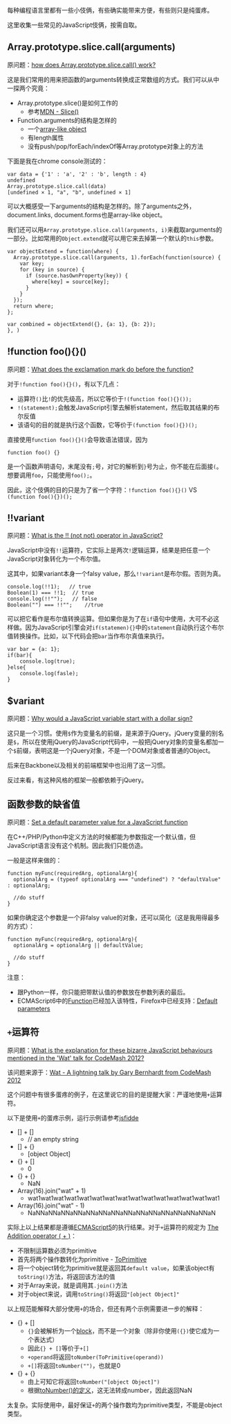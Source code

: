 每种编程语言里都有一些小伎俩，有些确实能带来方便，有些则只是纯蛋疼。

这里收集一些常见的JavaScript伎俩，按需自取。

## Array.prototype.slice.call(arguments)
原问题：[how does Array.prototype.slice.call() work?](http://stackoverflow.com/questions/7056925/how-does-array-prototype-slice-call-work)

这是我们常用的用来把函数的arguments转换成正常数组的方式。我们可以从中一探两个究竟：

* Array.prototype.slice()是如何工作的
  * 参考[MDN - Slice()](https://developer.mozilla.org/en-US/docs/Web/JavaScript/Reference/Global_Objects/Array/slice)
* Function.arguments的结构是怎样的
  * 一个[array-like object](https://www.safaribooksonline.com/library/view/javascript-the-definitive/9781449393854/ch07s11.html)
  * 有length属性
  * 没有push/pop/forEach/indexOf等Array.prototype对象上的方法

下面是我在chrome console测试的：

```
var data = {'1' : 'a', '2' : 'b', length : 4}
undefined
Array.prototype.slice.call(data)
[undefined × 1, "a", "b", undefined × 1]
```

可以大概感受一下arguments的结构是怎样的。除了arguments之外，document.links, document.forms也是array-like object。

我们还可以用`Array.prototype.slice.call(arguments, i)`来截取arguments的一部分。比如常用的`Object.extend`就可以用它来去掉第一个默认的`this`参数。

```
var objectExtend = function(where) {
  Array.prototype.slice.call(arguments, 1).forEach(function(source) {
    var key;
    for (key in source) {
      if (source.hasOwnProperty(key)) {
        where[key] = source[key];
      }
    }
  });
  return where;
};

var combined = objectExtend({}, {a: 1}, {b: 2});
}, )
```

## !function foo(){}()
原问题：[What does the exclamation mark do before the function?](http://stackoverflow.com/questions/3755606/what-does-the-exclamation-mark-do-before-the-function)

对于`!function foo(){}()`，有以下几点：

* 运算符`()`比`!`的优先级高，所以它等价于`!(function foo(){}());`
* `!(statement);`会触发JavaScript引擎去解析statement，然后取其结果的布尔反值
* 该语句的目的就是执行这个函数，它等价于`(function foo(){})();`

直接使用`function foo(){}()`会导致语法错误，因为

```
function foo() {}
```

是一个函数声明语句，末尾没有`;`号，对它的解析到`}`号为止，你不能在后面接`(`。想要调用`foo`，只能使用`foo();`。

因此，这个伎俩的目的只是为了省一个字符：`!function foo(){}()` VS `(function foo(){})();`

## !!variant
原问题：[What is the !! (not not) operator in JavaScript?](http://stackoverflow.com/questions/784929/what-is-the-not-not-operator-in-javascript)

JavaScript中没有`!!`运算符，它实际上是两次`!`逻辑运算，结果是把任意一个JavaScript对象转化为一个布尔值。

这其中，如果variant本身一个falsy value，那么`!!variant`是布尔假。否则为真。

```
console.log(!!1);   // true
Boolean(1) === !!1;  // true
console.log(!!"");   // false
Boolean("") === !!"";    //true
```

可以把它看作是布尔值转换运算。但如果你是为了在`if`语句中使用，大可不必这样做。因为JavaScript引擎会对`if(statemen){}`中的`statement`自动执行这个布尔值转换操作。比如，以下代码会把`bar`当作布尔真值来执行。

```
var bar = {a: 1};
if(bar){
    console.log(true);
}else{
    console.log(fasle);
}
```

## $variant
原问题：[Why would a JavaScript variable start with a dollar sign?](http://stackoverflow.com/questions/205853/why-would-a-javascript-variable-start-with-a-dollar-sign)

这只是一个习惯。使用`$`作为变量名的前缀，是来源于jQuery。jQuery变量的别名是`$`，所以在使用jQuery的JavaScript代码中，一般把jQuery对象的变量名都加一个`$`前缀，表明这是一个jQuery对象，不是一个DOM对象或者普通的Object。

后来在Backbone以及相关的前端框架中也沿用了这一习惯。

反过来看，有这种风格的框架一般都依赖于jQuery。

## 函数参数的缺省值
原问题：[Set a default parameter value for a JavaScript function](http://stackoverflow.com/questions/894860/set-a-default-parameter-value-for-a-javascript-function)

在C++/PHP/Python中定义方法的时候都能为参数指定一个默认值，但JavaScript语言没有这个机制。因此我们只能仿造。

一般是这样来做的：

```
function myFunc(requiredArg, optionalArg){
  optionalArg = (typeof optionalArg === "undefined") ? "defaultValue" : optionalArg;

  //do stuff
}
```

如果你确定这个参数是一个非falsy value的对象，还可以简化（这是我用得最多的方式）：

```
function myFunc(requiredArg, optionalArg){
  optionalArg = optionalArg || defaultValue;

  //do stuff
}
```

注意：

* 跟Python一样，你只能把带默认值的参数放在参数列表的最后。
* ECMAScript6中的[Function](http://people.mozilla.org/~jorendorff/es6-draft.html)已经加入该特性，Firefox中已经支持：[Default parameters](https://developer.mozilla.org/en-US/docs/Web/JavaScript/Reference/Functions/Default_parameters)

## `+`运算符
原问题：[What is the explanation for these bizarre JavaScript behaviours mentioned in the 'Wat' talk for CodeMash 2012?](http://stackoverflow.com/questions/9032856/what-is-the-explanation-for-these-bizarre-javascript-behaviours-mentioned-in-the)

该问题来源于：[Wat - A lightning talk by Gary Bernhardt from CodeMash 2012 ](https://www.destroyallsoftware.com/talks/wat)

这个问题中有很多蛋疼的例子，在这里说它的目的是提醒大家：严谨地使用`+`运算符。

以下是使用`+`的蛋疼示例，运行示例请参考[jsfidde](http://jsfiddle.net/fe479/9/)

* [] + []
  * // an empty string
* [] + {}
  * [object Object]
* {} + []
  * 0
* {} + {}
  * NaN
* Array(16).join("wat" + 1)
  * wat1wat1wat1wat1wat1wat1wat1wat1wat1wat1wat1wat1wat1wat1wat1
* Array(16).join("wat" - 1)
  * NaNNaNNaNNaNNaNNaNNaNNaNNaNNaNNaNNaNNaNNaNNaN

实际上以上结果都是遵循[ECMAScript5](http://www.ecma-international.org/publications/standards/Ecma-262.htm)的执行结果。对于`+`运算符的规定为 [The Addition operator ( + )](http://www.ecma-international.org/ecma-262/5.1/#sec-11.6.1)：

* 不限制运算数必须为primitive
* 首先将两个操作数转化为primitive - [ToPrimitive](http://www.ecma-international.org/ecma-262/5.1/#sec-9.1)
* 将一个object转化为primitive就是返回其`default value`，如果该object有`toString()`方法，将返回该方法的值
* 对于Array来说，就是调用其`.join()`方法
* 对于object来说，调用`toString()`将返回`"[object Object]"`

以上规范能解释大部分使用`+`的场合，但还有两个示例需要进一步的解释：

* {} + []
  * `{}`会被解析为一个[block](http://www.ecma-international.org/ecma-262/5.1/#sec-12.1)，而不是一个对象（除非你使用`({})`使它成为一个表达式）
  * 因此`{} + []`等价于`+[]`
  * `+operand`将返回`toNumber(ToPrimitive(operand))`
  * `+[]`将返回`toNumber("")`，也就是0
* {} + {}
  * 由上可知它将返回`toNumber("[object Object]")`
  * 根据[toNumber()的定义](http://www.ecma-international.org/ecma-262/5.1/#sec-9.3.1)，这无法转成number，因此返回NaN

太复杂。实际使用中，最好保证`+`的两个操作数均为primitive类型，不能是object类型。
